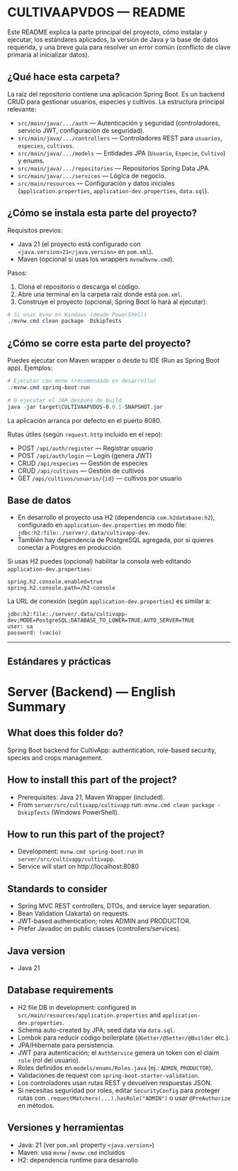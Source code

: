 # CULTIVAAPVDOS — README

Este README explica la parte principal del proyecto, cómo instalar y ejecutar, los estándares aplicados, la versión de Java y la base de datos requerida, y una breve guía para resolver un error común (conflicto de clave primaria al inicializar datos).

## ¿Qué hace esta carpeta?
La raíz del repositorio contiene una aplicación Spring Boot. Es un backend CRUD para gestionar usuarios, especies y cultivos. La estructura principal relevante:

- `src/main/java/.../auth` — Autenticación y seguridad (controladores, servicio JWT, configuración de seguridad).
- `src/main/java/.../controllers` — Controladores REST para `usuarios`, `especies`, `cultivos`.
- `src/main/java/.../models` — Entidades JPA (`Usuario`, `Especie`, `Cultivo`) y enums.
- `src/main/java/.../repositories` — Repositorios Spring Data JPA.
- `src/main/java/.../services` — Lógica de negocio.
- `src/main/resources` — Configuración y datos iniciales (`application.properties`, `application-dev.properties`, `data.sql`).

## ¿Cómo se instala esta parte del proyecto?
Requisitos previos:
- Java 21 (el proyecto está configurado con `<java.version>21</java.version>` en `pom.xml`).
- Maven (opcional si usas los wrappers `mvnw`/`mvnw.cmd`).

Pasos:
1. Clona el repositorio o descarga el código.
2. Abre una terminal en la carpeta raíz donde está `pom.xml`.
3. Construye el proyecto (opcional, Spring Boot lo hará al ejecutar):

```powershell
# Si usas mvnw en Windows (desde PowerShell)
./mvnw.cmd clean package -DskipTests
```

## ¿Cómo se corre esta parte del proyecto?
Puedes ejecutar con Maven wrapper o desde tu IDE (Run as Spring Boot app). Ejemplos:

```powershell
# Ejecutar con mvnw (recomendado en desarrollo)
./mvnw.cmd spring-boot:run

# O ejecutar el JAR después de build
java -jar target\CULTIVAAPVDOS-0.0.1-SNAPSHOT.jar
```

La aplicación arranca por defecto en el puerto 8080.

Rutas útiles (según `request.http` incluido en el repo):
- POST `/api/auth/register` — Registrar usuario
- POST `/api/auth/login` — Login (genera JWT)
- CRUD `/api/especies` — Gestión de especies
- CRUD `/api/cultivos` — Gestión de cultivos
- GET `/api/cultivos/usuario/{id}` — cultivos por usuario

## Base de datos
- En desarrollo el proyecto usa H2 (dependencia `com.h2database:h2`), configurado en `application-dev.properties` en modo file: `jdbc:h2:file:./server/.data/cultivapp-dev`.
- También hay dependencia de PostgreSQL agregada, por si quieres conectar a Postgres en producción.

Si usas H2 puedes (opcional) habilitar la consola web editando `application-dev.properties`:

```
spring.h2.console.enabled=true
spring.h2.console.path=/h2-console
```

La URL de conexión (según `application-dev.properties`) es similar a:

```
jdbc:h2:file:./server/.data/cultivapp-dev;MODE=PostgreSQL;DATABASE_TO_LOWER=TRUE;AUTO_SERVER=TRUE
user: sa
password: (vacío)
```


---

## Estándares y prácticas

# Server (Backend) — English Summary

## What does this folder do?
Spring Boot backend for CultivApp: authentication, role-based security, species and crops management.

## How to install this part of the project?
- Prerequisites: Java 21, Maven Wrapper (included).
- From `server/src/cultivapp/cultivapp` run: `mvnw.cmd clean package -DskipTests` (Windows PowerShell).

## How to run this part of the project?
- Development: `mvnw.cmd spring-boot:run` in `server/src/cultivapp/cultivapp`.
- Service will start on http://localhost:8080

## Standards to consider
- Spring MVC REST controllers, DTOs, and service layer separation.
- Bean Validation (Jakarta) on requests.
- JWT-based authentication; roles ADMIN and PRODUCTOR.
- Prefer Javadoc on public classes (controllers/services).

## Java version
- Java 21

## Database requirements
- H2 file DB in development: configured in `src/main/resources/application.properties` and `application-dev.properties`.
- Schema auto-created by JPA; seed data via `data.sql`.
- Lombok para reducir código boilerplate (`@Getter/@Setter/@Builder` etc.).
- JPA/Hibernate para persistencia.
- JWT para autenticación; el `AuthService` genera un token con el claim `role` (rol del usuario).
- Roles definidos en `models/enums/Roles.java` (ej.: `ADMIN`, `PRODUCTOR`).
- Validaciones de request con `spring-boot-starter-validation`.
- Los controladores usan rutas REST y devuelven respuestas JSON.
- Si necesitas seguridad por roles, editar `SecurityConfig` para proteger rutas con `.requestMatchers(...).hasRole("ADMIN")` o usar `@PreAuthorize` en métodos.


## Versiones y herramientas
- Java: 21 (ver `pom.xml` property `<java.version>`)
- Maven: usa `mvnw` / `mvnw.cmd` incluidos
- H2: dependencia runtime para desarrollo

